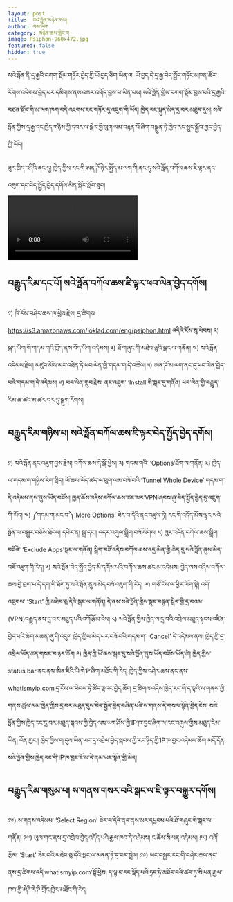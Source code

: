 ```yaml
---
layout: post
title:  སའེ་ཧྥོན་མཉེན་ཆས།
author: ལམ་ཡིག
category: མཉེན་ཆས་གླིང་ག
image: Psiphon-960x472.jpg
featured: false
hidden: true
---
```


སའེ་ཧྥོན་ནི་དྲ་རྒྱའི་བཀག་སྡོམ་གཏོར་བྱེད་ཀྱི་ཡོ་བྱད་ཅིག་ཡིན་ལ། ཡོ་བྱད་དེ་དྲ་རྒྱ་བེད་སྤྱོད་གཏོང་མཁན་ཚོར་རོགས་འདེགས་བྱེད་པར་དམིགས་ནས་འཆར་འགོད་བྱས་པ་ཡིན་པས། སའེ་ཧྥོན་གྱིས་བཀག་སྡོམ་བྱས་པའི་དྲ་རྒྱའི་བཙན་རྫོང་གི་མ་ལག་ཁག་བདེ་འཇགས་ངང་གཏོར་དུ་འཇུག་གི་ཡོད། ཁྱེད་རང་སྐུད་མེད་དྲ་བར་མཐུད་དུས། སའེ་ཧྥོན་གྱིས་དྲ་རྒྱ་དང་ཁྱེད་གཉིས་ཀྱི་དབར་ལ་སྒེར་གྱི་ཕུག་ལམ་བརྟན་པོ་ཞིག་བསྐྲུན་ཏེ་ཁྱེད་རང་སྲུང་སྐྱོབ་ཀྱང་བྱེད་ཀྱི་ཡོད།

ཟུར་ཁྲིད་འདིའི་ནང་དུ། ཁྱེད་ཀྱིས་རང་གི་ཨན་ཌོ་ཉེར་སྤྱོད་མ་ལག་གི་ནང་དུ་སའེ་ཧྥོན་བཀོལ་ཆས་ཇི་ལྟར་ནང་འཇུག་དང་བེད་སྤྱོད་བྱེད་དགོས་མིན་སྐོར་སློབ་ཐུབ།
<video controls src="http://lamyig.com/wp-content/uploads/2018/10/psiphon-window-video.mp4"></video>

## བརྒྱུད་རིམ་དང་པོ། སའེ་ཧྥོན་བཀོལ་ཆས་ཇི་ལྟར་ཕབ་ལེན་བྱེད་དགོས།
༡)  ཁི་རོམ་བཤེར་ཆས་ཁ་ཕྱེས་རྗེས། དྲ་ཚིགས https://s3.amazonaws.com/loklad.com/eng/psiphon.html འདིའི་ངོས་སུ་ཕེབས།
༢) སྐད་ཡིག་གི་གདམ་གའི་ཁྲོད་ནས་བོད་ཡིག་འདེམས།
༣)  ཐོ་གཞུང་གི་མཐེབ་ཅུའི་སྒང་ལ་གནོན།
༤)  སའེ་ཧྥོན་འདེམས་རྗེས། མཛུབ་མོས་མར་འཐེན་ཏེ་ཕབ་ལེན་གྱི་གདམ་ག་དེ་འཚོལ།
༥)  ཨན་ཌོ་མ་ལག་ནང་དུ་ཕབ་ལེན་བྱེད་པའི་གདམ་ག་དེ་འདེམས།
༦)  ཕབ་ལེན་གྲུབ་རྗེས། ནང་འཇུག་ ‘Install’གི་སྒང་དུ་གནོན། ཕབ་ལེན་གྱི་བརྒྱུད་རིམ་ཆ་ཚང་མ་ཚར་བར་དུ་སྒུག་རོགས།

## བརྒྱུད་རིམ་གཉིས་པ། སའེ་ཧྥོན་བཀོལ་ཆས་ཇི་ལྟར་བེད་སྤྱོད་བྱེད་དགོས།
༡)  སའེ་ཧྥོན་ནང་འཇུག་བྱས་རྗེས། བཀོལ་ཆས་དེ་སྒོ་ཕྱེས།
༢) གདམ་གའི་ ‘Options’ཐོག་ལ་གནོན།
༣)  ཁྱེད་ལ་གདམ་ག་གཉིས་རེག་སྲིད། ཡོ་ཆས་ཡོད་ཚད་ལ་ཕུག་ལམ་བཟོ་བའི་‘Tunnel Whole Device’ གདམ་ག་དེ་འདེམས་ནས་ནུས་ཡོད་བཟོས། ཁྱད་ཆོས་འདིས་བཀོལ་ཆས་ཚང་མར་VPN་ཞབས་ཞུ་བེད་སྤྱོད་བྱེད་དུ་འཇུག་གི་ཡོད།
༤) ༼གདམ་ག་མང་བ་༽‘More Options’ ཟེར་བ་དེའི་ནང་འཛུལ་ཏེ། རང་གི་འདོད་མོས་ལྟར་སའེ་ཧྥོན་ལ་བསྒྱུར་བཅོས་ཐོངས། དཔེར་ན། སྒྲ་དང་། འདར་འགུལ་སྒྲིག་བཟོ་སོགས།
༥)  ཟུར་འདོན་བཀོལ་ཆས་སྒྲིག་བཟོའི་ ‘Exclude Apps’སྒང་ལ་གནོན། སྒྲིག་བཟོ་འདིས་བཀོལ་ཆས་འདྲ་མིན་གྱི་ཆེད་དུ་སའེ་ཧྥོན་ནུས་མེད་བཟོ་འཇུག་གི་རེད།
༦)  སའེ་ཧྥོན་བེད་སྤྱོད་བྱེད་མི་དགོས་པའི་བཀོལ་ཆས་ཚང་མ་འདེམས། བྱེད་ལས་འདིས་བཀོལ་ཆས་བྱེ་བྲག་པ་དེ་དག་གི་ཐོག་ཏུ་སའེ་ཧྥོན་ནུས་མེད་བཟོ་འཇུག་གི་རེད།
༧)  གཙོ་ངོས་ལ་ཕྱིར་ལོག་སྟེ། འགོ་འཛུགས་ ‘Start’ ཀྱི་མཐེབ་ཅུ་དེའི་སྒང་ལ་གནོན། དེ་ནས་སའེ་ཧྥོན་གྱིས་སྣང་བརྙན་སྒེར་གྱི་དྲ་བའམ་(VPN)བརྒྱུད་ནས་དྲ་བར་མཐུད་པའི་འགོ་རྩོམ་ངེས།
༨)  སའེ་ཧྥོན་གྱིས་ཁྱེད་ལ་དྲ་བའི་འབྲེལ་མཐུད་སྟངས་འཛིན་བྱེད་པའི་ཆོག་མཆན་ཞུ་གི་འདུག ཁྱེད་ཀྱིས་མེད་པར་བཟོ་བའི་གདམ་ག་ ‘Cancel’ དེ་འདེམས་ནས། ཁྱེད་ཀྱི་དྲ་འབྲེལ་ཡོད་ཚད་གསང་བ་ཉར་ཆོག
༩)  ཁྱེད་ཀྱི་ཡོ་ཆས་སྒང་དུ་སའེ་ཧྥོན་ནུས་ཡོད་བཟོས་ཡོད་ཚེ། ཁྱེད་ཀྱིས་ status bar་ནང་ནས་ཨིན་ཇིའི་ཡི་གེ་P་ཞིག་མཐོང་གི་རེད།
ཁྱེད་ཀྱིས་བཤེར་ཆས་ནང་ནས་whatismyip.com་དྲ་ངོས་ལ་ཕེབས་ཏེ་ཚོད་ལྟའང་བྱེད་ཆོག དྲ་ཚིགས་འདིས་ཁྱེད་རང་གི་ད་ལྟའི་ས་གནས་ཀྱི་གནས་ཚུལ་ལམ་ཁྱེད་ཀྱིས་དྲ་བར་མཐུད་དུས་བེད་སྤྱོད་བྱེད་བཞིན་པའི་ས་གནས་དེ་གསལ་སྟོན་བྱེད་ངེས།
སའེ་ཧྥོན་གྱིས་ཁྱེད་རང་དྲ་བར་མཐུད་སྐབས་ཀྱི་བྱེད་ལས་ཡག་ཤོས་ཀྱི་IP་ཁ་བྱང་ཞིག་ལ་རང་འགུལ་གྱིས་མཐུད་ངེས་ཡིན། འོན་ཀྱང་། ཁྱེད་ཀྱིས་ག་དུས་ཡིན་ཡང་དྲ་འབྲེལ་བྱེད་སྐབས་ཀྱི་རང་ཉིད་ཀྱི་IP་ཁ་བྱང་འདེམས་ཆོག མདོ་དོན། སའེ་ཧྥོན་གྱིས་ཁྱེད་རང་གི་IP་ཁ་བྱང་ངོ་མ་དེ་ནམ་ཡང་སྟོན་གྱི་མེད།

## བརྒྱུད་རིམ་གསུམ་པ། ས་གནས་གསར་བའི་སྒང་ལ་ཇི་ལྟར་བསྒྱུར་དགོས།
༡༦)  ས་གནས་འདེམས་ ‘Select Region’ ཟེར་བ་དེའི་ནང་ནས་མར་དཔྱངས་པའི་ཐོ་གཞུང་གི་སྒང་ལ་གནོན།
༡༧)  ཡུལ་གང་ནས་དྲ་འབྲེལ་བྱེད་འདོད་པའི་རྒྱལ་ཁབ་དེ་འདེམས། ང་ཚོས་སི་པན་འདེམས།
༡༨)  འགོ་རྩོམ་ ‘Start’ ཟེར་བའི་མཐེབ་ཅུ་དེའི་སྒང་ལ་མནན་ཏེ་དྲ་བར་སྦྲེལ།
༡༩)  ཡང་བསྐྱར་རང་གི་བཤེར་ཆས་ནང་ནས་དྲ་ཚིགས་འདི་whatismyip.com་སྒོ་ཕྱེས། ད་ལྟ་ང་རང་སྡོད་སའི་ཧྲང་ཧེ་མཐོང་བའི་ཚབ་ཏུ་སི་པན་རྒྱལ་ཁབ་ཀྱི་མེཌི་རེ་ཌི་གྲོང་ཁྱེར་མཐོང་གི་རེད།

